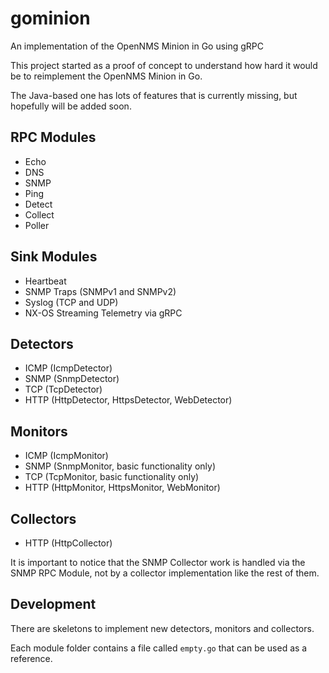 # gominion

An implementation of the OpenNMS Minion in Go using gRPC

This project started as a proof of concept to understand how hard it would be to reimplement the OpenNMS Minion in Go.

The Java-based one has lots of features that is currently missing, but hopefully will be added soon.

## RPC Modules

* Echo
* DNS
* SNMP
* Ping
* Detect
* Collect
* Poller

## Sink Modules

* Heartbeat
* SNMP Traps (SNMPv1 and SNMPv2)
* Syslog (TCP and UDP)
* NX-OS Streaming Telemetry via gRPC

## Detectors

* ICMP (IcmpDetector)
* SNMP (SnmpDetector)
* TCP (TcpDetector)
* HTTP (HttpDetector, HttpsDetector, WebDetector)

## Monitors

* ICMP (IcmpMonitor)
* SNMP (SnmpMonitor, basic functionality only)
* TCP (TcpMonitor, basic functionality only)
* HTTP (HttpMonitor, HttpsMonitor, WebMonitor)

## Collectors

* HTTP (HttpCollector)

It is important to notice that the SNMP Collector work is handled via the SNMP RPC Module, not by a collector implementation like the rest of them.

## Development

There are skeletons to implement new detectors, monitors and collectors.

Each module folder contains a file called `empty.go` that can be used as a reference.
